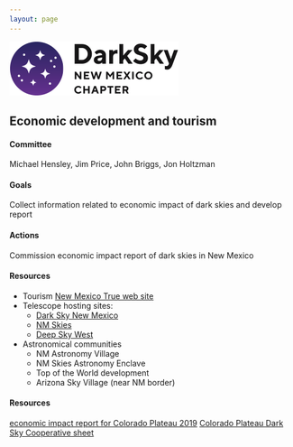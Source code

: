 ```yaml
---
layout: page
---
```


![logo](../logo.png)

## Economic development and tourism

#### Committee

Michael Hensley, Jim Price, John Briggs, Jon Holtzman

#### Goals 

Collect information related to economic impact of dark skies and develop report

#### Actions 

Commission economic impact report of dark skies in New Mexico

#### Resources

- Tourism [New Mexico True web site](https://www.newmexico.org/darkskies/)
- Telescope hosting sites:
  - [Dark Sky New Mexico](https://darkskynewmexico.com/)
  - [NM Skies](https://nmskies.com/)
  - [Deep Sky West](https://nmskies.com/)
- Astronomical communities
  - NM Astronomy Village
  - NM Skies Astronomy Enclave
  - Top of the World development
  - Arizona Sky Village (near NM border)

#### Resources

[economic impact report for Colorado Plateau 2019](https://bearworks.missouristate.edu/articles-chpa/8/)
[Colorado Plateau Dark Sky Cooperative sheet](https://brdarkskies.org/wp-content/uploads/2021/10/economicsofdarkskiesbrief_9-23-21.pdf)
